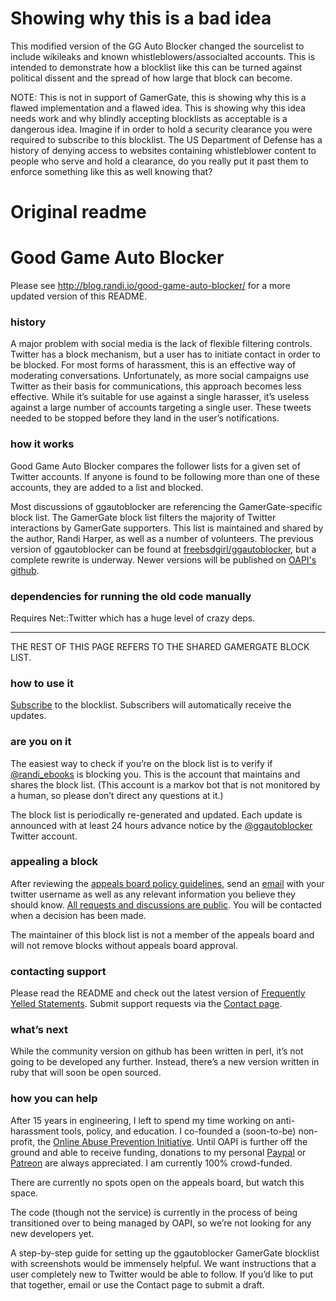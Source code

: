 # Showing why this is a bad idea

This modified version of the GG Auto Blocker changed the sourcelist to include wikileaks and known whistleblowers/associalted accounts. This is intended to demonstrate how a blocklist like this can be turned against political dissent and the spread of how large that block can become.

NOTE: This is not in support of GamerGate, this is showing why this is a flawed implementation and a flawed idea. This is showing why this idea needs work and why blindly accepting blocklists as acceptable is a dangerous idea. Imagine if in order to hold a security clearance you were required to subscribe to this blocklist. The US Department of Defense has a history of denying access to websites containing whistleblower content to people who serve and hold a clearance, do you really put it past them to enforce something like this as well knowing that?






# Original readme




# Good Game Auto Blocker

Please see http://blog.randi.io/good-game-auto-blocker/ for a more updated version of this README.

### history

A major problem with social media is the lack of flexible filtering controls. Twitter has a block mechanism, but a user has to initiate contact in order to be blocked. For most forms of harassment, this is an effective way of moderating conversations. Unfortunately, as more social campaigns use Twitter as their basis for communications, this approach becomes less effective. While it’s suitable for use against a single harasser, it’s useless against a large number of accounts targeting a single user. These tweets needed to be stopped before they land in the user’s notifications.

### how it works

Good Game Auto Blocker compares the follower lists for a given set of Twitter accounts. If anyone is found to be following more than one of these accounts, they are added to a list and blocked.

Most discussions of ggautoblocker are referencing the GamerGate-specific block list. The GamerGate block list filters the majority of Twitter interactions by GamerGate supporters. This list is maintained and shared by the author, Randi Harper, as well as a number of volunteers. The previous version of ggautoblocker can be found at [freebsdgirl/ggautoblocker](http://github.com/freebsdgirl/ggautoblocker/), but a complete rewrite is underway. Newer versions will be published on [OAPI's github](http://github.com/oapi/ggautoblocker).  

### dependencies for running the old code manually

Requires Net::Twitter which has a huge level of crazy deps.

---

THE REST OF THIS PAGE REFERS TO THE SHARED GAMERGATE BLOCK LIST.


### how to use it

[Subscribe](https://blocktogether.org/show-blocks/5867111278318bd542293272f75147f8fc5931bea431e7ca16e9242964965d66494a6fb68f3518b82f171bcf0e419ccc) to the blocklist. Subscribers will automatically receive the updates.

### are you on it

The easiest way to check if you’re on the block list is to verify if [@randi_ebooks](http://twitter.com/randi_ebooks) is blocking you. This is the account that maintains and shares the block list. (This account is a markov bot that is not monitored by a human, so please don’t direct any questions at it.)

The block list is periodically re-generated and updated. Each update is announced with at least 24 hours advance notice by the [@ggautoblocker](http://twitter.com/ggautoblocker) Twitter account.

### appealing a block

After reviewing the [appeals board policy guidelines](https://docs.google.com/document/d/14iu4XVTKw2tSAlv3x8ktxQfz550bB_EtoUjNYIdPCpk/edit), send an [email](mailto:appeals@ggautoblocker.com) with your twitter username as well as any relevant information you believe they should know. [All requests and discussions are public](https://groups.google.com/forum/#!forum/ggautoblocker-appeals). You will be contacted when a decision has been made.

The maintainer of this block list is not a member of the appeals board and will not remove blocks without appeals board approval.

### contacting support

Please read the README and check out the latest version of [Frequently Yelled Statements](http://blog.randi.io/good-game-auto-blocker/frequently-yelled-statements/). Submit support requests via the [Contact page](http://blog.randi.io/contact/).

### what’s next

While the community version on github has been written in perl, it’s not going to be developed any further. Instead, there’s a new version written in ruby that will soon be open sourced.

### how you can help

After 15 years in engineering, I left to spend my time working on anti-harassment tools, policy, and education. I co-founded a (soon-to-be) non-profit, the [Online Abuse Prevention Initiative](http://onlineabuseprevention.org/). Until OAPI is further off the ground and able to receive funding, donations to my personal [Paypal](https://www.paypal.com/cgi-bin/webscr?cmd=_donations&business=donations%40ggautoblocker%2ecom&lc=US&item_name=ggautoblocker&no_note=0&currency_code=USD&bn=PP%2dDonationsBF%3abtn_donate_SM%2egif%3aNonHostedGuest) or [Patreon](http://www.patreon.com/freebsdgirl) are always appreciated. I am currently 100% crowd-funded.

There are currently no spots open on the appeals board, but watch this space.

The code (though not the service) is currently in the process of being transitioned over to being managed by OAPI, so we’re not looking for any new developers yet.

A step-by-step guide for setting up the ggautoblocker GamerGate blocklist with screenshots would be immensely helpful. We want instructions that a user completely new to Twitter would be able to follow. If you’d like to put that together, email or use the Contact page to submit a draft.
